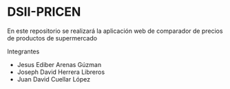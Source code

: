 # DSII-PRICEN
En este repositorio se realizará la aplicación web de comparador de precios de productos de supermercado

Integrantes

- Jesus Ediber Arenas Gúzman
- Joseph David Herrera Libreros
- Juan David Cuellar López
